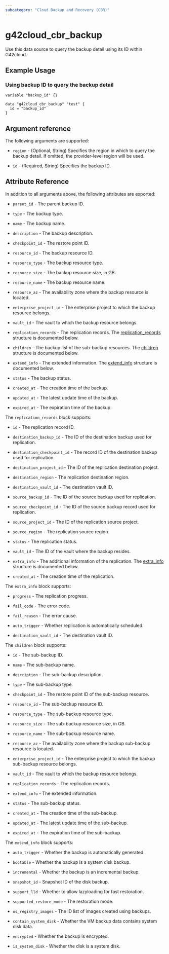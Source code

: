 ```yaml
---
subcategory: "Cloud Backup and Recovery (CBR)"
---
```


# g42cloud_cbr_backup

Use this data source to query the backup detail using its ID within G42cloud.

## Example Usage

### Using backup ID to query the backup detail

```hcl
variable "backup_id" {}

data "g42cloud_cbr_backup" "test" {
  id = "backup_id"
}
```

## Argument reference

The following arguments are supported:

* `region` - (Optional, String) Specifies the region in which to query the backup detail.
  If omitted, the provider-level region will be used.

* `id` - (Required, String) Specifies the backup ID.

## Attribute Reference

In addition to all arguments above, the following attributes are exported:

* `parent_id` - The parent backup ID.

* `type` - The backup type.

* `name` - The backup name.

* `description` - The backup description.

* `checkpoint_id` - The restore point ID.

* `resource_id` - The backup resource ID.

* `resource_type` - The backup resource type.

* `resource_size` - The backup resource size, in GB.

* `resource_name` - The backup resource name.

* `resource_az` - The availability zone where the backup resource is located.

* `enterprise_project_id` - The enterprise project to which the backup resource belongs.

* `vault_id` - The vault to which the backup resource belongs.

* `replication_records` - The replication records.
  The [replication_records](#cbr_backup_replication_records) structure is documented below.

* `children` - The backup list of the sub-backup resources.
  The [children](#cbr_backup_children) structure is documented below.

* `extend_info` - The extended information.
  The [extend_info](#cbr_backup_extend_info) structure is documented below.

* `status` - The backup status.

* `created_at` - The creation time of the backup.

* `updated_at` - The latest update time of the backup.

* `expired_at` - The expiration time of the backup.

<a name="cbr_backup_replication_records"></a>
The `replication_records` block supports:

* `id` - The replication record ID.

* `destination_backup_id` - The ID of the destination backup used for replication.

* `destination_checkpoint_id` - The record ID of the destination backup used for replication.

* `destination_project_id` - The ID of the replication destination project.

* `destination_region` - The replication destination region.

* `destination_vault_id` - The destination vault ID.

* `source_backup_id` - The ID of the source backup used for replication.

* `source_checkpoint_id` - The ID of the source backup record used for replication.

* `source_project_id` - The ID of the replication source project.

* `source_region` - The replication source region.

* `status` - The replication status.

* `vault_id` - The ID of the vault where the backup resides.

* `extra_info` - The additional information of the replication.
  The [extra_info](#cbr_backup_replication_record_extra_info) structure is documented below.

* `created_at` - The creation time of the replication.

<a name="cbr_backup_replication_record_extra_info"></a>
The `extra_info` block supports:

* `progress` - The replication progress.

* `fail_code` - The error code.

* `fail_reason` - The error cause.

* `auto_trigger` - Whether replication is automatically scheduled.

* `destination_vault_id` - The destination vault ID.

<a name="cbr_backup_children"></a>
The `children` block supports:

* `id` - The sub-backup ID.

* `name` - The sub-backup name.

* `description` - The sub-backup description.

* `type` - The sub-backup type.

* `checkpoint_id` - The restore point ID of the sub-backup resource.

* `resource_id` - The sub-backup resource ID.

* `resource_type` - The sub-backup resource type.

* `resource_size` - The sub-backup resource size, in GB.

* `resource_name` - The sub-backup resource name.

* `resource_az` - The availability zone where the backup sub-backup resource is located.

* `enterprise_project_id` - The enterprise project to which the backup sub-backup resource belongs.

* `vault_id` - The vault to which the backup resource belongs.

* `replication_records` - The replication records.

* `extend_info` - The extended information.

* `status` - The sub-backup status.

* `created_at` - The creation time of the sub-backup.

* `updated_at` - The latest update time of the sub-backup.

* `expired_at` - The expiration time of the sub-backup.

<a name="cbr_backup_extend_info"></a>
The `extend_info` block supports:

* `auto_trigger` - Whether the backup is automatically generated.

* `bootable` - Whether the backup is a system disk backup.

* `incremental` - Whether the backup is an incremental backup.

* `snapshot_id` - Snapshot ID of the disk backup.

* `support_lld` - Whether to allow lazyloading for fast restoration.

* `supported_restore_mode` - The restoration mode.

* `os_registry_images` - The ID list of images created using backups.

* `contain_system_disk` - Whether the VM backup data contains system disk data.

* `encrypted` - Whether the backup is encrypted.

* `is_system_disk` - Whether the disk is a system disk.
